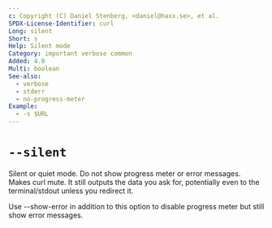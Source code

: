 ```yaml
---
c: Copyright (C) Daniel Stenberg, <daniel@haxx.se>, et al.
SPDX-License-Identifier: curl
Long: silent
Short: s
Help: Silent mode
Category: important verbose common
Added: 4.0
Multi: boolean
See-also:
  - verbose
  - stderr
  - no-progress-meter
Example:
  - -s $URL
---
```


# `--silent`

Silent or quiet mode. Do not show progress meter or error messages. Makes curl
mute. It still outputs the data you ask for, potentially even to the
terminal/stdout unless you redirect it.

Use --show-error in addition to this option to disable progress meter but
still show error messages.
